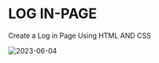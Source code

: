 # LOG IN-PAGE
Create a Log in Page Using HTML AND CSS

![2023-06-04](https://github.com/ManojKumar77777/lOGIN-PAGE/assets/101569006/96919443-b482-432f-8603-13a26db08654)
